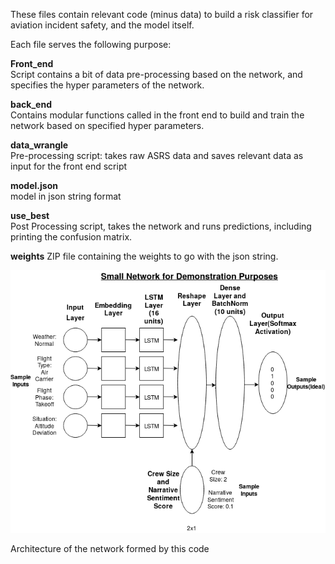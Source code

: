 
These files contain relevant code (minus data) to build a risk classifier for aviation incident safety, and the model itself.  

Each file serves the following purpose:  

**Front_end**  
Script contains a bit of data pre-processing based on the network, and specifies the hyper parameters of the network.  

**back_end**  
Contains modular functions called in the front end to build and train the network based on specified hyper parameters.

**data_wrangle**  
Pre-processing script: takes raw ASRS data and saves relevant data as input for the front end script  

**model.json**  
model in json string format  

**use_best**  
Post Processing script, takes the network and runs predictions, including printing the confusion matrix.  

**weights**
ZIP file containing the weights to go with the json string.

![Screenshot1](sentiment.png)

Architecture of the network formed by this code


